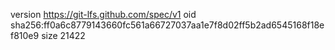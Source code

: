 version https://git-lfs.github.com/spec/v1
oid sha256:ff0a6c8779143660fc561a66727037aa1e7f8d02ff5b2ad6545168f18ef810e9
size 21422
